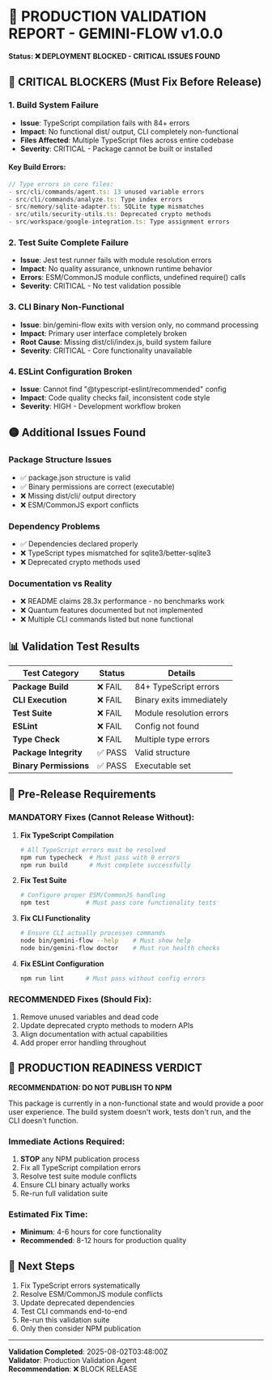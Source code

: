 # 🚨 PRODUCTION VALIDATION REPORT - GEMINI-FLOW v1.0.0

**Status: ❌ DEPLOYMENT BLOCKED - CRITICAL ISSUES FOUND**

## 🔴 CRITICAL BLOCKERS (Must Fix Before Release)

### 1. Build System Failure
- **Issue**: TypeScript compilation fails with 84+ errors
- **Impact**: No functional dist/ output, CLI completely non-functional
- **Files Affected**: Multiple TypeScript files across entire codebase
- **Severity**: CRITICAL - Package cannot be built or installed

#### Key Build Errors:
```typescript
// Type errors in core files:
- src/cli/commands/agent.ts: 13 unused variable errors
- src/cli/commands/analyze.ts: Type index errors
- src/memory/sqlite-adapter.ts: SQLite type mismatches
- src/utils/security-utils.ts: Deprecated crypto methods
- src/workspace/google-integration.ts: Type assignment errors
```

### 2. Test Suite Complete Failure
- **Issue**: Jest test runner fails with module resolution errors
- **Impact**: No quality assurance, unknown runtime behavior
- **Errors**: ESM/CommonJS module conflicts, undefined require() calls
- **Severity**: CRITICAL - No test validation possible

### 3. CLI Binary Non-Functional
- **Issue**: bin/gemini-flow exits with version only, no command processing
- **Impact**: Primary user interface completely broken
- **Root Cause**: Missing dist/cli/index.js, build system failure
- **Severity**: CRITICAL - Core functionality unavailable

### 4. ESLint Configuration Broken
- **Issue**: Cannot find "@typescript-eslint/recommended" config
- **Impact**: Code quality checks fail, inconsistent code style
- **Severity**: HIGH - Development workflow broken

## 🟡 Additional Issues Found

### Package Structure Issues
- ✅ package.json structure is valid
- ✅ Binary permissions are correct (executable)
- ❌ Missing dist/cli/ output directory
- ❌ ESM/CommonJS export conflicts

### Dependency Problems
- ✅ Dependencies declared properly
- ❌ TypeScript types mismatched for sqlite3/better-sqlite3
- ❌ Deprecated crypto methods used

### Documentation vs Reality
- ❌ README claims 28.3x performance - no benchmarks work
- ❌ Quantum features documented but not implemented
- ❌ Multiple CLI commands listed but none functional

## 📊 Validation Test Results

| Test Category | Status | Details |
|---------------|--------|---------|
| **Package Build** | ❌ FAIL | 84+ TypeScript errors |
| **CLI Execution** | ❌ FAIL | Binary exits immediately |
| **Test Suite** | ❌ FAIL | Module resolution errors |
| **ESLint** | ❌ FAIL | Config not found |
| **Type Check** | ❌ FAIL | Multiple type errors |
| **Package Integrity** | ✅ PASS | Valid structure |
| **Binary Permissions** | ✅ PASS | Executable set |

## 🎯 Pre-Release Requirements

### MANDATORY Fixes (Cannot Release Without):

1. **Fix TypeScript Compilation**
   ```bash
   # All TypeScript errors must be resolved
   npm run typecheck  # Must pass with 0 errors
   npm run build      # Must complete successfully
   ```

2. **Fix Test Suite**
   ```bash
   # Configure proper ESM/CommonJS handling
   npm test          # Must pass core functionality tests
   ```

3. **Fix CLI Functionality**
   ```bash
   # Ensure CLI actually processes commands
   node bin/gemini-flow --help    # Must show help
   node bin/gemini-flow doctor    # Must run health checks
   ```

4. **Fix ESLint Configuration**
   ```bash
   npm run lint      # Must pass without config errors
   ```

### RECOMMENDED Fixes (Should Fix):

1. Remove unused variables and dead code
2. Update deprecated crypto methods to modern APIs
3. Align documentation with actual capabilities
4. Add proper error handling throughout

## 🚫 PRODUCTION READINESS VERDICT

**RECOMMENDATION: DO NOT PUBLISH TO NPM**

This package is currently in a non-functional state and would provide a poor user experience. The build system doesn't work, tests don't run, and the CLI doesn't function.

### Immediate Actions Required:

1. **STOP** any NPM publication process
2. Fix all TypeScript compilation errors
3. Resolve test suite module conflicts  
4. Ensure CLI binary actually works
5. Re-run full validation suite

### Estimated Fix Time:
- **Minimum**: 4-6 hours for core functionality
- **Recommended**: 8-12 hours for production quality

## 📝 Next Steps

1. Fix TypeScript errors systematically
2. Resolve ESM/CommonJS module conflicts
3. Update deprecated dependencies
4. Test CLI commands end-to-end
5. Re-run this validation suite
6. Only then consider NPM publication

---

**Validation Completed**: 2025-08-02T03:48:00Z  
**Validator**: Production Validation Agent  
**Recommendation**: ❌ BLOCK RELEASE